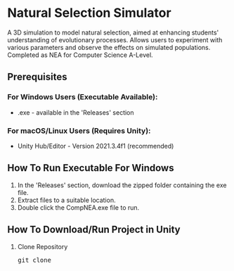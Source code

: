 # Natural Selection Simulator
A 3D simulation to model natural selection, aimed at enhancing students' understanding of evolutionary processes. Allows users to experiment with various parameters and observe the effects on simulated populations. Completed as NEA for Computer Science A-Level.

## Prerequisites
### For Windows Users (Executable Available):
  - .exe - available in the 'Releases' section
### For macOS/Linux Users (Requires Unity):
  - Unity Hub/Editor - Version 2021.3.4f1 (recommended)

## How To Run Executable For Windows
1. In the 'Releases' section, download the zipped folder containing the exe file.
2. Extract files to a suitable location.
3. Double click the CompNEA.exe file to run.

## How To Download/Run Project in Unity
1. Clone Repository
   
   <pre>git clone </pre>

